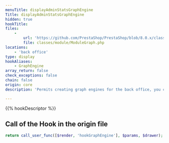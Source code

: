 ```yaml
---
menuTitle: displayAdminStatsGraphEngine
Title: displayAdminStatsGraphEngine
hidden: true
hookTitle: 
files:
    -
        url: 'https://github.com/PrestaShop/PrestaShop/blob/8.0.x/classes/module/ModuleGraph.php'
        file: classes/module/ModuleGraph.php
locations:
    - 'back office'
type: display
hookAliases:
    - GraphEngine
array_return: false
check_exceptions: false
chain: false
origin: core
description: 'Permits creating graph engines for the back office, you can refer to our [`GraphNvD3` implementation](https://github.com/PrestaShop/graphnvd3).'

---
```


{{% hookDescriptor %}}

## Call of the Hook in the origin file

```php
return call_user_func([$render, 'hookGraphEngine'], $params, $drawer);
```
